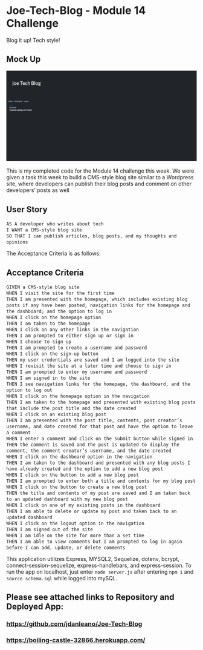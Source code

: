 # Joe-Tech-Blog - Module 14 Challenge

Blog it up! Tech style!

## Mock Up

![This is a screenshot of my app](./assets/images/screenshot.jpg)

This is my completed code for the Module 14 challenge this week. We were given a task this week to build a CMS-style blog site similar to a Wordpress site, where developers can publish their blog posts and comment on other developers’ posts as well

## User Story

```
AS A developer who writes about tech
I WANT a CMS-style blog site
SO THAT I can publish articles, blog posts, and my thoughts and opinions
```

The Acceptance Criteria is as follows:

## Acceptance Criteria

```
GIVEN a CMS-style blog site
WHEN I visit the site for the first time
THEN I am presented with the homepage, which includes existing blog posts if any have been posted; navigation links for the homepage and the dashboard; and the option to log in
WHEN I click on the homepage option
THEN I am taken to the homepage
WHEN I click on any other links in the navigation
THEN I am prompted to either sign up or sign in
WHEN I choose to sign up
THEN I am prompted to create a username and password
WHEN I click on the sign-up button
THEN my user credentials are saved and I am logged into the site
WHEN I revisit the site at a later time and choose to sign in
THEN I am prompted to enter my username and password
WHEN I am signed in to the site
THEN I see navigation links for the homepage, the dashboard, and the option to log out
WHEN I click on the homepage option in the navigation
THEN I am taken to the homepage and presented with existing blog posts that include the post title and the date created
WHEN I click on an existing blog post
THEN I am presented with the post title, contents, post creator’s username, and date created for that post and have the option to leave a comment
WHEN I enter a comment and click on the submit button while signed in
THEN the comment is saved and the post is updated to display the comment, the comment creator’s username, and the date created
WHEN I click on the dashboard option in the navigation
THEN I am taken to the dashboard and presented with any blog posts I have already created and the option to add a new blog post
WHEN I click on the button to add a new blog post
THEN I am prompted to enter both a title and contents for my blog post
WHEN I click on the button to create a new blog post
THEN the title and contents of my post are saved and I am taken back to an updated dashboard with my new blog post
WHEN I click on one of my existing posts in the dashboard
THEN I am able to delete or update my post and taken back to an updated dashboard
WHEN I click on the logout option in the navigation
THEN I am signed out of the site
WHEN I am idle on the site for more than a set time
THEN I am able to view comments but I am prompted to log in again before I can add, update, or delete comments
```

This application utilizes Express, MYSQL2, Sequelize, dotenv, bcrypt, connect-session-sequelize, express-handlebars, and express-session. To run the app on localhost, just enter `node server.js` after entering `npm i` and `source schema.sql` while logged into mySQL.

## Please see attached links to Repository and Deployed App:

### https://github.com/jdanleano/Joe-Tech-Blog

### https://boiling-castle-32866.herokuapp.com/
